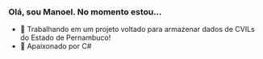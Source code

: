 ### Olá, sou Manoel. No momento estou...

- 🔭 Trabalhando em um projeto voltado para armazenar dados de CVILs do Estado de Pernambuco!
- 🌱 Apaixonado por C#

<!--
**manoelgeraldo/manoelgeraldo** is a ✨ _special_ ✨ repository because its `README.md` (this file) appears on your GitHub profile.

Here are some ideas to get you started:

- 🔭 I’m currently working on ...
- 🌱 I’m currently learning ...
- 👯 I’m looking to collaborate on ...
- 🤔 I’m looking for help with ...
- 💬 Ask me about ...
- 📫 How to reach me: ...
- 😄 Pronouns: ...
- ⚡ Fun fact: ...
-->
